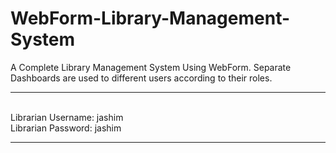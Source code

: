 # WebForm-Library-Management-System
A Complete Library Management System Using WebForm. Separate Dashboards are used to different users according to their roles. 

---

<br/>Librarian Username: jashim
<br/>Librarian Password: jashim

---
